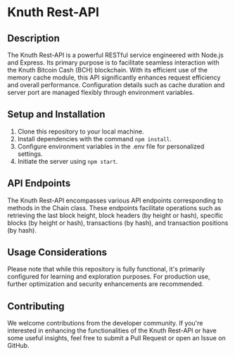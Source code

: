 # Knuth Rest-API

## Description

The Knuth Rest-API is a powerful RESTful service engineered with Node.js and Express. Its primary purpose is to facilitate seamless interaction with the Knuth Bitcoin Cash (BCH) blockchain. With its efficient use of the memory cache module, this API significantly enhances request efficiency and overall performance. Configuration details such as cache duration and server port are managed flexibly through environment variables.

## Setup and Installation

1. Clone this repository to your local machine.
2. Install dependencies with the command `npm install`.
3. Configure environment variables in the .env file for personalized settings.
3. Initiate the server using `npm start`.

## API Endpoints

The Knuth Rest-API encompasses various API endpoints corresponding to methods in the Chain class. These endpoints facilitate operations such as retrieving the last block height, block headers (by height or hash), specific blocks (by height or hash), transactions (by hash), and transaction positions (by hash).

## Usage Considerations

Please note that while this repository is fully functional, it's primarily configured for learning and exploration purposes. For production use, further optimization and security enhancements are recommended.

## Contributing

We welcome contributions from the developer community. If you're interested in enhancing the functionalities of the Knuth Rest-API or have some useful insights, feel free to submit a Pull Request or open an Issue on GitHub.
